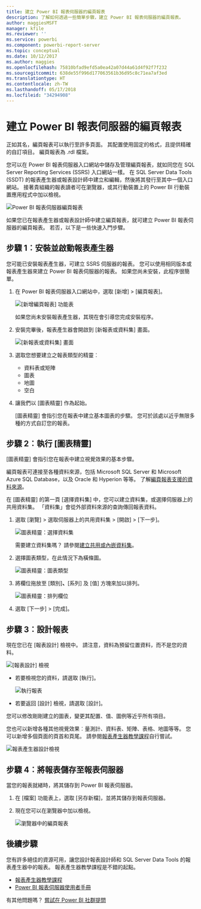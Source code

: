 ```yaml
---
title: 建立 Power BI 報表伺服器的編頁報表
description: 了解如何透過一些簡單步驟，建立 Power BI 報表伺服器的編頁報表。
author: maggiesMSFT
manager: kfile
ms.reviewer: ''
ms.service: powerbi
ms.component: powerbi-report-server
ms.topic: conceptual
ms.date: 10/12/2017
ms.author: maggies
ms.openlocfilehash: 75810bfad9efd5a0ea42a07d44a61d4f92f7f232
ms.sourcegitcommit: 638de55f996d177063561b36d95c8c71ea7af3ed
ms.translationtype: HT
ms.contentlocale: zh-TW
ms.lasthandoff: 05/17/2018
ms.locfileid: "34294908"
---
```

# <a name="create-a-paginated-report-for-power-bi-report-server"></a>建立 Power BI 報表伺服器的編頁報表
正如其名，編頁報表可以執行至許多頁面。 其配置使用固定的格式，且提供精確的自訂項目。 編頁報表為 .rdl 檔案。

您可以在 Power BI 報表伺服器入口網站中儲存及管理編頁報表，就如同您在 SQL Server Reporting Services (SSRS) 入口網站一樣。 在 SQL Server Data Tools (SSDT) 的報表產生器或報表設計師中建立和編輯，然後將其發行至其中一個入口網站。 接著貴組織的報表讀者可在瀏覽器，或其行動裝置上的 Power BI 行動裝置應用程式中加以檢視。

![Power BI 報表伺服器編頁報表](media/quickstart-create-paginated-report/reportserver-paginated-report.png)

如果您已在報表產生器或報表設計師中建立編頁報表，就可建立 Power BI 報表伺服器的編頁報表。 若否，以下是一些快速入門步驟。

## <a name="step-1-install-and-start-report-builder"></a>步驟 1︰安裝並啟動報表產生器
您可能已安裝報表產生器，可建立 SSRS 伺服器的報表。 您可以使用相同版本或報表產生器來建立 Power BI 報表伺服器的報表。 如果您尚未安裝，此程序很簡單。

1. 在 Power BI 報表伺服器入口網站中，選取 [新增] >  [編頁報表]。
   
    ![[新增編頁報表] 功能表](media/quickstart-create-paginated-report/reportserver-new-paginated-report-menu.png)
   
    如果您尚未安裝報表產生器，其現在會引導您完成安裝程序。
2. 安裝完畢後，報表產生器會開啟到 [新報表或資料集] 畫面。
   
    ![[新報表或資料集] 畫面](media/quickstart-create-paginated-report/reportserver-paginated-new-report-screen.png)
3. 選取您想要建立之報表類型的精靈︰
   
   * 資料表或矩陣
   * 圖表
   * 地圖
   * 空白
4. 讓我們以 [圖表精靈] 作為起始。
   
    [圖表精靈] 會指引您在報表中建立基本圖表的步驟。 您可於該處以近乎無限多種的方式自訂您的報表。

## <a name="step-2-go-through-the-chart-wizard"></a>步驟 2︰執行 [圖表精靈]
[圖表精靈] 會指引您在報表中建立視覺效果的基本步驟。

編頁報表可連接至各種資料來源，包括 Microsoft SQL Server 和 Microsoft Azure SQL Database，以及 Oracle 和 Hyperion 等等。 了解[編頁報表支援的資料來源](connect-data-sources.md)。

在 [圖表精靈] 的第一頁 [選擇資料集] 中，您可以建立資料集，或選擇伺服器上的共用資料集。 「資料集」會從外部資料來源的查詢傳回報表資料。

1. 選取 [瀏覽] > 選取伺服器上的共用資料集 > [開啟] > [下一步]。
   
    ![圖表精靈：選擇資料集](media/quickstart-create-paginated-report/reportserver-paginated-choose-dataset.png)
   
     需要建立資料集嗎？ 請參閱[建立共用或內嵌資料集](https://docs.microsoft.com/sql/reporting-services/report-data/create-a-shared-dataset-or-embedded-dataset-report-builder-and-ssrs)。
2. 選擇圖表類型，在此情況下為橫條圖。
   
    ![圖表精靈：圖表類型](media/quickstart-create-paginated-report/reportserver-paginated-choose-chart-type.png)
3. 將欄位拖放至 [類別]**、**[系列] 及 [值] 方塊來加以排列。
   
    ![圖表精靈：排列欄位](media/quickstart-create-paginated-report/reportserver-paginated-arrange-fields.png)
4. 選取 [下一步] >  [完成]。

## <a name="step-3-design-your-report"></a>步驟 3︰設計報表
現在您已在 [報表設計] 檢視中。 請注意，資料為預留位置資料，而不是您的資料。

![[報表設計] 檢視](media/quickstart-create-paginated-report/reportserver-paginated-preview-report.png)

* 若要檢視您的資料，請選取 [執行]。
  
     ![執行報表](media/quickstart-create-paginated-report/reportserver-paginated-run-report.png)
* 若要返回 [設計] 檢視，請選取 [設計]。

您可以修改剛剛建立的圖表，變更其配置、值、圖例等近乎所有項目。

您也可以新增各種其他視覺效果︰量測計、資料表、矩陣、表格、地圖等等。 您可以新增多個頁面的頁首和頁尾。 請參閱[報表產生器教學課程](https://docs.microsoft.com/sql/reporting-services/report-builder-tutorials)自行嘗試。

![報表產生器設計檢視](media/quickstart-create-paginated-report/reportserver-paginated-finished-design-report.png)

## <a name="step-4-save-your-report-to-the-report-server"></a>步驟 4︰將報表儲存至報表伺服器
當您的報表就緒時，將其儲存到 Power BI 報表伺服器。

1. 在 [檔案] 功能表上，選取 [另存新檔]，並將其儲存到報表伺服器。 
2. 現在您可以在瀏覽器中加以檢視。
   
    ![瀏覽器中的編頁報表](media/quickstart-create-paginated-report/reportserver-paginated-report.png)

## <a name="next-steps"></a>後續步驟
您有許多絕佳的資源可用，讓您設計報表設計師和 SQL Server Data Tools 的報表產生器中的報表。 報表產生器教學課程是不錯的起點。

* [報表產生器教學課程](https://docs.microsoft.com/sql/reporting-services/report-builder-tutorials)
* [Power BI 報表伺服器使用者手冊](user-handbook-overview.md)  

有其他問題嗎？ [嘗試在 Power BI 社群提問](https://community.powerbi.com/)

